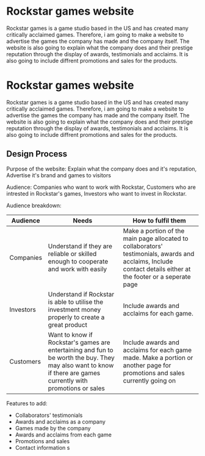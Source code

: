 # Rockstar games website

Rockstar games is a game studio based in the US and has created many critically acclaimed games. Therefore, i am going to make a
website to advertise the games the company has made and the company itself. The website is also going to explain what the company does and their prestige reputation through the display of awards, testimonials and acclaims. It is also going to include diffrent promotions and sales for the products.

# Rockstar games website

Rockstar games is a game studio based in the US and has created many critically acclaimed games. Therefore, i am going to make a
website to advertise the games the company has made and the company itself. The website is also going to explain what the company does and their prestige reputation through the display of awards, testimonials and acclaims. It is also going to include diffrent promotions and sales for the products.

## Design Process

Purpose of the website: Explain what the company does and it's reputation, Advertise it's brand and games to visitors

Audience: Companies who want to work with Rockstar, Customers who are intrested in Rockstar's games, Investors who want to invest in Rockstar.

Audience breakdown:

| Audience  | Needs                                                                                                                                                           | How to fulfil them                                                                                                                                             |
| --------- | --------------------------------------------------------------------------------------------------------------------------------------------------------------- | -------------------------------------------------------------------------------------------------------------------------------------------------------------- |
| Companies | Understand if they are reliable or skilled enough to cooperate and work with easily                                                                             | Make a portion of the main page allocated to collaborators' testimonials, awards and acclaims, Include contact details either at the footer or a seperate page |
| Investors | Understand if Rockstar is able to utilise the investment money properly to create a great product                                                               | Include awards and acclaims for each game.                                                                                                                     |
| Customers | Want to know if Rockstar's games are entertaining and fun to be worth the buy. They may also want to know if there are games currently with promotions or sales | Include awards and acclaims for each game made. Make a portion or another page for promotions and sales currently going on                                     |

Features to add:

- Collaborators' testimonials
- Awards and acclaims as a company
- Games made by the company
- Awards and acclaims from each game
- Promotions and sales
- Contact information
  s
